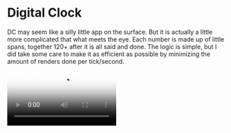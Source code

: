 # Digital Clock

DC may seem like a silly little app on the surface. But it is actually a little more complicated that what meets the eye. Each number is made up of little spans, together 120+ after it is all said and done. The logic is simple, but I did take some care to make it as efficient as possible by minimizing the amount of renders done per tick/second.

<video controls loop autoplay width="50%"  poster="./css/dgc.png">
  <source src="./css/GithubGIF.mp4" type="video/mp4"/>
</video>
